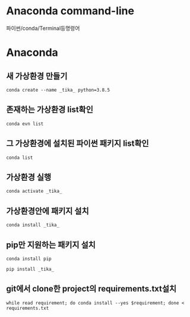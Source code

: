 # Anaconda command-line
파이썬/conda/Terminal등명령어

# Anaconda
## 새 가상환경 만들기
```
conda create --name _tika_ python=3.8.5
```

## 존재하는 가상환경 list확인
```
conda evn list
```
## 그 가상환경에 설치된 파이썬 패키지 list확인
```
conda list
```
## 가상환경 실행
```
conda activate _tika_
```
## 가상환경안에 패키지 설치
```
conda install _tika_ 
```
## pip만 지원하는 패키지 설치
```
conda install pip
```
```
pip install _tika_
```
## git에서 clone한 project의 requirements.txt설치
```
while read requirement; do conda install --yes $requirement; done < requirements.txt
```
